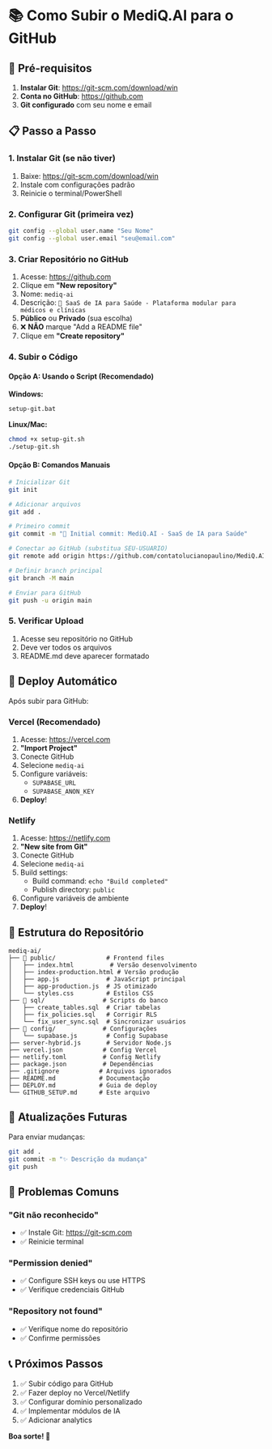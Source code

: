 # 📚 Como Subir o MediQ.AI para o GitHub

## 🔧 Pré-requisitos

1. **Instalar Git**: https://git-scm.com/download/win
2. **Conta no GitHub**: https://github.com
3. **Git configurado** com seu nome e email

## 📋 Passo a Passo

### 1. Instalar Git (se não tiver)

1. Baixe: https://git-scm.com/download/win
2. Instale com configurações padrão
3. Reinicie o terminal/PowerShell

### 2. Configurar Git (primeira vez)

```bash
git config --global user.name "Seu Nome"
git config --global user.email "seu@email.com"
```

### 3. Criar Repositório no GitHub

1. Acesse: https://github.com
2. Clique em **"New repository"**
3. Nome: `mediq-ai`
4. Descrição: `🧠 SaaS de IA para Saúde - Plataforma modular para médicos e clínicas`
5. **Público** ou **Privado** (sua escolha)
6. ❌ **NÃO** marque "Add a README file"
7. Clique em **"Create repository"**

### 4. Subir o Código

#### Opção A: Usando o Script (Recomendado)

**Windows:**
```cmd
setup-git.bat
```

**Linux/Mac:**
```bash
chmod +x setup-git.sh
./setup-git.sh
```

#### Opção B: Comandos Manuais

```bash
# Inicializar Git
git init

# Adicionar arquivos
git add .

# Primeiro commit
git commit -m "🎉 Initial commit: MediQ.AI - SaaS de IA para Saúde"

# Conectar ao GitHub (substitua SEU-USUARIO)
git remote add origin https://github.com/contatolucianopaulino/MediQ.AI.git

# Definir branch principal
git branch -M main

# Enviar para GitHub
git push -u origin main
```

### 5. Verificar Upload

1. Acesse seu repositório no GitHub
2. Deve ver todos os arquivos
3. README.md deve aparecer formatado

## 🚀 Deploy Automático

Após subir para GitHub:

### Vercel (Recomendado)
1. Acesse: https://vercel.com
2. **"Import Project"**
3. Conecte GitHub
4. Selecione `mediq-ai`
5. Configure variáveis:
   - `SUPABASE_URL`
   - `SUPABASE_ANON_KEY`
6. **Deploy**!

### Netlify
1. Acesse: https://netlify.com
2. **"New site from Git"**
3. Conecte GitHub
4. Selecione `mediq-ai`
5. Build settings:
   - Build command: `echo "Build completed"`
   - Publish directory: `public`
6. Configure variáveis de ambiente
7. **Deploy**!

## 📁 Estrutura do Repositório

```
mediq-ai/
├── 📁 public/              # Frontend files
│   ├── index.html          # Versão desenvolvimento
│   ├── index-production.html # Versão produção
│   ├── app.js             # JavaScript principal
│   ├── app-production.js  # JS otimizado
│   └── styles.css         # Estilos CSS
├── 📁 sql/                # Scripts do banco
│   ├── create_tables.sql  # Criar tabelas
│   ├── fix_policies.sql   # Corrigir RLS
│   └── fix_user_sync.sql  # Sincronizar usuários
├── 📁 config/             # Configurações
│   └── supabase.js        # Config Supabase
├── server-hybrid.js       # Servidor Node.js
├── vercel.json           # Config Vercel
├── netlify.toml          # Config Netlify
├── package.json          # Dependências
├── .gitignore           # Arquivos ignorados
├── README.md            # Documentação
├── DEPLOY.md            # Guia de deploy
└── GITHUB_SETUP.md      # Este arquivo
```

## 🔄 Atualizações Futuras

Para enviar mudanças:

```bash
git add .
git commit -m "✨ Descrição da mudança"
git push
```

## 🐛 Problemas Comuns

### "Git não reconhecido"
- ✅ Instale Git: https://git-scm.com
- ✅ Reinicie terminal

### "Permission denied"
- ✅ Configure SSH keys ou use HTTPS
- ✅ Verifique credenciais GitHub

### "Repository not found"
- ✅ Verifique nome do repositório
- ✅ Confirme permissões

## 📞 Próximos Passos

1. ✅ Subir código para GitHub
2. ✅ Fazer deploy no Vercel/Netlify
3. ✅ Configurar domínio personalizado
4. ✅ Implementar módulos de IA
5. ✅ Adicionar analytics

**Boa sorte! 🚀**